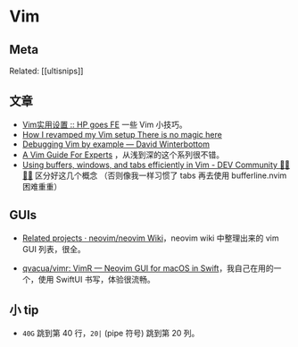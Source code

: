 Vim
===

## Meta

Related: [[ultisnips]]

## 文章

- [Vim实用设置 :: HP goes FE](https://www.hikerpig.cn/2014-05-30-Vim%E5%AE%9E%E7%94%A8%E8%AE%BE%E7%BD%AE/) 一些 Vim 小技巧。
- [How I revamped my Vim setup There is no magic here](https://alex.dzyoba.com/blog/vim-revamp/)
- [Debugging Vim by example — David Winterbottom](https://codeinthehole.com/tips/debugging-vim-by-example/)
- [A Vim Guide For Experts](https://thevaluable.dev/vim-expert/) ，从浅到深的这个系列很不错。
- [Using buffers, windows, and tabs efficiently in Vim - DEV Community 👩‍💻👨‍💻](https://dev.to/iggredible/using-buffers-windows-and-tabs-efficiently-in-vim-56jc) 区分好这几个概念 （否则像我一样习惯了 tabs 再去使用 bufferline.nvim 困难重重）

## GUIs

- [Related projects · neovim/neovim Wiki](https://github.com/neovim/neovim/wiki/Related-projects)，neovim wiki 中整理出来的 vim GUI 列表，很全。 

- [qvacua/vimr: VimR — Neovim GUI for macOS in Swift](https://github.com/qvacua/vimr)，我自己在用的一个，使用 SwiftUI 书写，体验很流畅。

## 小 tip

- `40G` 跳到第 40 行，`20|`  (pipe 符号) 跳到第 20 列。
